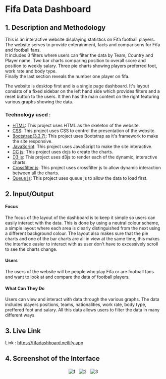 # Fifa Data Dashboard 

## 1. Description and Methodology

This is an interactive website displaying statistics on Fifa football players.  
The website serves to provide enterainment, facts and comparisons for Fifa and football fans.  
It includes 3 filters where users can filter the data by Team, Country and Player name. Two bar charts comparing 
position to overall score and position to weekly salary. Three pie charts showing players preferred foot, work rate and body type.  
Finally the last section reveals the number one player on fifa.

The website is desktop first and is a single page dashboard. It's layout consists of a fixed sidebar on the left hand side which provides filters and a reset button to the users. It then has the main content on the right
featuring various graphs showing the data.

### Technology used : 

 - [HTML](https://html.com/): This project uses HTML as the skeleton of the website.  
 - [CSS](https://devdocs.io/css/): This project uses CSS to control the presentation of the website.  
 - [Bootstrap(3.3.7)](https://getbootstrap.com/docs/3.3/): This project uses Bootstrap as it's framework to make the site responsive.  
 - [JavaScript](https://developer.mozilla.org/bm/docs/Web/JavaScript): This project uses JavaScript to make the site interactive.  
 - [DC js](https://dc-js.github.io/dc.js/): This project uses dcjs to create the charts.  
 - [D3 js](https://d3js.org/): This project uses d3js to render each of the dynamic, interactive charts.  
 - [Crossfilter js](https://square.github.io/crossfilter/): This project uses crossfilter js to allow dynamic interaction between all the charts.  
 - [Queue js](http://code.iamkate.com/javascript/queues/): This project uses queue js to allow the data to load first.

## 2. Input/Output

#### Focus
The focus of the layout of the dashboard is to keep it simple so users can easily interact with the data. This is done by using a neutral colour scheme, a simple layout where each area  is clearly distinguished from the next
using a different background colour. The layout also makes sure that the pie charts and one of the bar charts are all in view at the same time, this makes the interface easier to interact with as user don't have to 
excessively scroll to see the charts change. 

#### Users 
The users of the website will be people who play Fifa or are football fans and want to look at and compare the data of football players.

#### What Can They Do
Users can view and interact with data through the various graphs. The data includes players positions, teams, nationalities, work rate, body type, preffered foot and salary. All this data allows users to filter the data 
in many different ways.


## 3. Live Link

Link : https://fifadashboard.netlify.app


## 4. Screenshot of the Interface 

<p align="center">
 <a ><img src="https://github.com/SahajdeepSingh/Fifa_Dashboard/blob/main/image/1.PNG" alt="1"  style="vertical-align:top; margin:4px"></a>
  <a ><img src="https://github.com/SahajdeepSingh/Fifa_Dashboard/blob/main/image/2.PNG" alt="2"  style="vertical-align:top; margin:4px"></a>
  <a ><img src="https://github.com/SahajdeepSingh/Fifa_Dashboard/blob/main/image/3.PNG" alt="3"  style="vertical-align:top; margin:4px"></a>
</p>

<br/>
